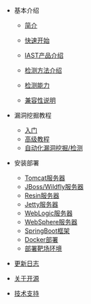 - 基本介绍
  
  - [简介](doc/tutorial/intro.md)
    
  - [快速开始](doc/tutorial/quickstart.md)
    
  - [IAST产品介绍](doc/tutorial/versions.md)

  - [检测方法介绍](doc/tutorial/method.md)

  - [检测能力](doc/tutorial/detects.md)
    
  - [兼容性说明](doc/tutorial/compat.md)
    
  
- 漏洞挖掘教程
  - [入门](doc/bugbountry/quickstart.md)
  - [高级教程](doc/bugbountry/custom.md)
  - [自动化漏洞挖掘/检测](doc/bugbountry/flag.md)
  
- 安装部署
  - [Tomcat服务器](doc/deploy/tomcat.md)
  - [JBoss/Wildfly服务器](doc/deploy/jboss.md)
  - [Resin服务器](doc/deploy/resin.md)
  - [Jetty服务器](doc/deploy/jetty.md)
  - [WebLogic服务器](doc/deploy/weblogic.md)
  - [WebSphere服务器](doc/deploy/websphere.md)
  - [SpringBoot框架](doc/deploy/springboot.md)
  - [Docker部署](doc/deploy/docker.md)
  - [部署靶场环境](doc/deploy/vulns.md)
  
- [更新日志](doc/changes/changelog.md)

- [关于开源](doc/opensource/opensource.md)

- [技术支持](doc/aboutus/support.md)
